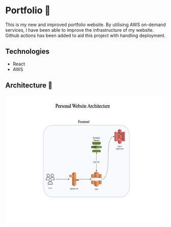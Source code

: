 # Portfolio  🎨

This is my new and improved portfolio website. 
By utilising AWS on-demand services, I have been able to improve the infrastructure of my website. Github actions has been added to aid this project with handling deployment.

## Technologies
* React
* AWS 
## Architecture 🔧 

<img src="./assets/frontend_portfolio.jpg" alt="My Project GIF" width="600" height="400">







